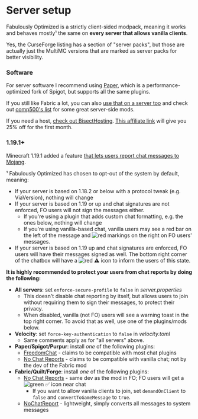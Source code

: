 # Server setup

Fabulously Optimized is a strictly client-sided modpack, meaning it works and behaves mostly¹ the same on **every server that allows vanilla clients**. 

Yes, the CurseForge listing has a section of "server packs", but those are actually just the MultiMC versions that are marked as server packs for better visibility.

### Software

For server software I recommend using [Paper](https://papermc.io), which is a performance-optimized fork of Spigot, but supports all the same plugins. 

If you still like Fabric a lot, you can also [use that on a server too](https://fabricmc.net/use/?page=server) and check out [comp500's list](https://github.com/comp500/fabric-serverside-mods#performance) for some great server-side mods.

If you need a host, [check out BisectHosting](https://www.bisecthosting.com/clients/aff.php?aff=2604). [This affiliate link](https://www.bisecthosting.com/clients/aff.php?aff=2604) will give you 25% off for the first month.

### 1.19.1+

Minecraft 1.19.1 added a feature [that lets users report chat messages to Mojang](chat-reporting-faq.md). 

¹ Fabulously Optimized has chosen to opt-out of the system by default, meaning:

* If your server is based on 1.18.2 or below with a protocol tweak (e.g. ViaVersion), nothing will change
* If your server is based on 1.19 or up and chat signatures are not enforced, FO users will not sign the messages either. 
  * If you're using a plugin that adds custom chat formatting, e.g. the ones below, nothing will change
  * If you're using vanilla-based chat, vanilla users may see a red bar on the left of the message and ![red markings](https://i.ibb.co/ftRMqHL/exclamation.png) on the right on FO users' messages.
* If your server is based on 1.19 up and chat signatures are enforced, FO users will have their messages signed as well. The bottom right corner of the chatbox will have a ![red ⚠️](https://i.ibb.co/tzd8CvB/red.png) icon to inform the users of this state.

**It is highly recommended to protect your users from chat reports by doing the following:**

- **All servers**: set `enforce-secure-profile` to `false` in _server.properties_
  - This doesn't disable chat reporting by itself, but allows users to join without requiring them to sign their messages, to protect their privacy.
  - When disabled, vanilla (not FO) users will see a warning toast in the top right corner. To avoid that as well, use one of the plugins/mods below.
- **Velocity**: set `force-key-authentication` to `false` in _velocity.toml_
  - Same comments apply as for "all servers" above.
- **Paper/Spigot/Purpur**: install _one_ of the following plugins:
  - [FreedomChat](https://github.com/Oharass/FreedomChat) - claims to be compatible with most chat plugins
  - [No Chat Reports](https://www.spigotmc.org/resources/no-chat-reports-spigot-1-19.102931/) - claims to be compatible with vanilla chat; not by the dev of the Fabric mod
- **Fabric/Quilt/Forge**: install _one_ of the following plugins:
  - [No Chat Reports](https://www.curseforge.com/minecraft/mc-mods/no-chat-reports) - same dev as the mod in FO; FO users will get a ![green ✅](https://i.ibb.co/LPXNKRM/green.png) icon near chat
    - If you want to allow vanilla clients to join, set `demandOnClient` to `false` and `convertToGameMessage` to `true`. 
  - [NoChatReport](https://modrinth.com/mod/no-chat-report) - lightweight, simply converts all messages to system messages
